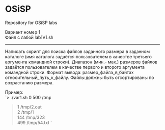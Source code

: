 # OSiSP
Repository for OSiSP labs

Вариант номер 1  
Файл с лабой lab1V1.sh

---

Написать скрипт для поиска файлов заданного размера в заданном каталоге (имя каталога задаётся пользователем в качестве третьего аргумента командной строки). Диапазон (мин.- мах.) размеров файлов задаётся пользователем в качестве первого и второго аргумента командной строки. Формат вывода: размер_файла_в_байтах относительный_путь_к_файлу. Файлы должны быть отсортированы по возрастанию размера.  

Пример:  
`> ./var1.sh 0 500 /tmp  
> 1 /tmp/2.out  
> 2 /tmp/1  
> 144 /tmp/323  
> 499 /tmp/54.txt ` 

